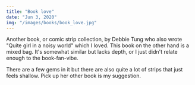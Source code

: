 ```yaml
---
title: "Book love"
date: "Jun 3, 2020"
img: "/images/books/book_love.jpg"
---
```


Another book, or comic strip collection, by Debbie Tung who also wrote
"Quite girl in a noisy world" which I loved. This book on the other hand is
a mixed bag. It's somewhat similar but lacks depth, or I just didn't
relate enough to the book-fan-vibe.

There are a few gems in it but there are also quite a lot of strips that just 
feels shallow. Pick up her other book is my suggestion.